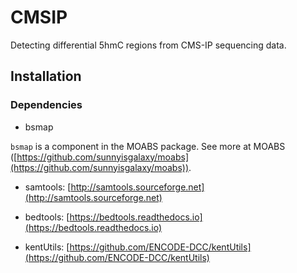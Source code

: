 # CMSIP

Detecting differential 5hmC regions from CMS-IP sequencing data.

## Installation

### Dependencies

- bsmap

`bsmap` is a component in the MOABS package. See more at MOABS ([https://github.com/sunnyisgalaxy/moabs](https://github.com/sunnyisgalaxy/moabs)).

- samtools: [http://samtools.sourceforge.net](http://samtools.sourceforge.net)

- bedtools: [https://bedtools.readthedocs.io](https://bedtools.readthedocs.io)

- kentUtils: [https://github.com/ENCODE-DCC/kentUtils](https://github.com/ENCODE-DCC/kentUtils)

